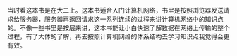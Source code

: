 当时看这本书是在大二上。这本书适合入门计算机网络，书里是按照浏览器发送请求给服务器，服务器再返回请求这一系列连续的过程来讲计算机网络中的知识点的。不像一些书里是按层来讲，这本书能让小白快速了解数据在网络上传输的整个过程，有了大体的了解，再去按照计算机网络的体系结构去学习知识点我觉得会更有效。